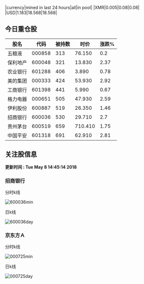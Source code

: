 |currency|mined in last 24 hours|all|in pool|
|XMR|0.005|0.08|0.08|
|USD|1.183|18.568|18.568|

## 今日重仓股 

|股名|代码|被持数|时价|涨跌%|
|---|---|---|---|---|
|五粮液|000858|313|76.150|0.2|
|保利地产|600048|321|13.830|2.37|
|农业银行|601288|406|3.890|0.78|
|美的集团|000333|424|53.930|2.92|
|工商银行|601398|441|5.990|0.67|
|格力电器|000651|505|47.930|2.59|
|伊利股份|600887|519|26.350|1.46|
|招商银行|600036|530|29.710|2.7|
|贵州茅台|600519|659|710.410|1.75|
|中国平安|601318|691|62.910|2.81|

## 关注股信息
**更新时间 : Tue May  8 14:45:14 2018**
### 招商银行 
分时k线

![600036min](http://image.sinajs.cn/newchart/min/n/sh600036.gif)

日k线

![600036day](http://image.sinajs.cn/newchart/daily/n/sh600036.gif)

### 京东方Ａ 
分时k线

![000725min](http://image.sinajs.cn/newchart/min/n/sz000725.gif)

日k线

![000725day](http://image.sinajs.cn/newchart/daily/n/sz000725.gif)
